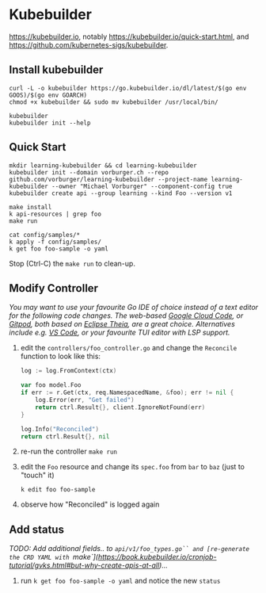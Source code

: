 # Kubebuilder

https://kubebuilder.io, notably https://kubebuilder.io/quick-start.html,
and https://github.com/kubernetes-sigs/kubebuilder.

## Install kubebuilder

    curl -L -o kubebuilder https://go.kubebuilder.io/dl/latest/$(go env GOOS)/$(go env GOARCH)
    chmod +x kubebuilder && sudo mv kubebuilder /usr/local/bin/

    kubebuilder
    kubebuilder init --help

## Quick Start

    mkdir learning-kubebuilder && cd learning-kubebuilder
    kubebuilder init --domain vorburger.ch --repo github.com/vorburger/learning-kubebuilder --project-name learning-kubebuilder --owner "Michael Vorburger" --component-config true
    kubebuilder create api --group learning --kind Foo --version v1

    make install
    k api-resources | grep foo
    make run

    cat config/samples/*
    k apply -f config/samples/
    k get foo foo-sample -o yaml

Stop (Ctrl-C) the `make run` to clean-up.

## Modify Controller

_You may want to use your favourite Go IDE of choice instead of a text editor for the following code changes.
The web-based [Google Cloud Code](https://cloud.google.com/code), or [Gitpod](https://www.gitpod.io), both
based on [Eclipse Theia](https://theia-ide.org), are a great choice. Alternatives include e.g.
[VS Code](https://code.visualstudio.com), or your favourite TUI editor with LSP support._

1. edit the `controllers/foo_controller.go` and change the `Reconcile` function to look like this:

   ```go
   log := log.FromContext(ctx)

   var foo model.Foo
   if err := r.Get(ctx, req.NamespacedName, &foo); err != nil {
       log.Error(err, "Get failed")
       return ctrl.Result{}, client.IgnoreNotFound(err)
   }

   log.Info("Reconciled")
   return ctrl.Result{}, nil
   ```

1. re-run the controller `make run`

1. edit the `Foo` resource and change its `spec.foo` from `bar` to `baz` (just to "touch" it)

       k edit foo foo-sample

1. observe how "Reconciled" is logged again

## Add status

_TODO: Add additional fields.. to `api/v1/foo_types.go`` and [re-generate the CRD YAML with `make`](https://book.kubebuilder.io/cronjob-tutorial/gvks.html#but-why-create-apis-at-all)..._

1. run `k get foo foo-sample -o yaml` and notice the new `status`
